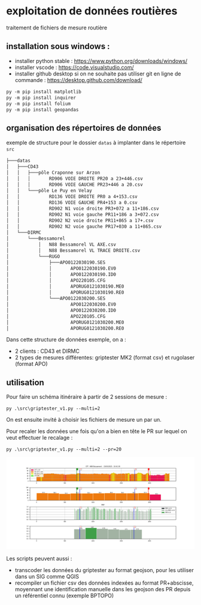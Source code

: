 # exploitation de données routières

traitement de fichiers de mesure routière

## installation sous windows :

- installer python stable : https://www.python.org/downloads/windows/
- installer vscode : https://code.visualstudio.com/
- installer github desktop si on ne souhaite pas utiliser git en ligne de commande : https://desktop.github.com/download/

```
py -m pip install matplotlib
py -m pip install inquirer
py -m pip install folium
py -m pip install geopandas
```

## organisation des répertoires de données

exemple de structure pour le dossier `datas` à implanter dans le répertoire `src`

```
├───datas
│   ├───CD43
│   │   ├───pôle Craponne sur Arzon
│   │   │       RD906 VOIE DROITE PR20 a 23+446.csv
│   │   │       RD906 VOIE GAUCHE PR23+446 a 20.csv
│   │   └───pôle Le Puy en Velay
│   │           RD136 VOIE DROITE PR0 a 4+153.csv
│   │           RD136 VOIE GAUCHE PR4+153 a 0.csv
│   │           RD902 N1 voie droite PR3+072 a 11+186.csv
│   │           RD902 N1 voie gauche PR11+186 a 3+072.csv
│   │           RD902 N2 voie droite PR11+865 a 17+.csv
│   │           RD902 N2 voie gauche PR17+030 a 11+865.csv
│   └───DIRMC
│       └───Bessamorel
│           │   N88 Bessamorel VL AXE.csv
│           │   N88 Bessamorel VL TRACE DROITE.csv
│           └───RUGO
│               ├───APO0122030190.SES
│               │       APO0122030190.EV0
│               │       APO0122030190.ID0
│               │       APO220105.CFG
│               │       APORUG0121030190.ME0
│               │       APORUG0121030190.RE0
│               └───APO0122030200.SES
│                       APO0122030200.EV0
│                       APO0122030200.ID0
│                       APO220105.CFG
│                       APORUG0121030200.ME0
│                       APORUG0121030200.RE0
```

Dans cette structure de données exemple, on a :
- 2 clients : CD43 et DIRMC
- 2 types de mesures différentes: griptester MK2 (format csv) et rugolaser (format APO)

## utilisation

Pour faire un schéma itinéraire à partir de 2 sessions de mesure :

```
py .\src\griptester_v1.py --multi=2
```
On est ensuite invité à choisir les fichiers de mesure un par un.

Pour recaler les données une fois qu'on a bien en tête le PR sur lequel on veut effectuer le recalage :

```
py .\src\griptester_v1.py --multi=2 --pr=20
```

![](images/exemple_si.png)

Les scripts peuvent aussi :
- transcoder les données du griptester au format geojson, pour les utiliser dans un SIG comme QGIS
- recompiler un fichier csv des données indexées au format PR+abscisse, moyennant une identification manuelle dans les geojson des PR depuis un référentiel connu (exemple BPTOPO)

